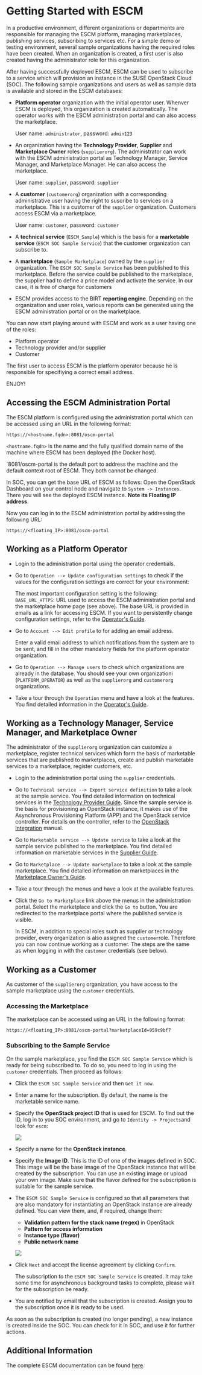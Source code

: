 # Getting Started with ESCM

In a productive environment, different organizations or departments are responsible for managing the ESCM platform, managing marketplaces, publishing services, subscribing to services etc. For a simple demo or testing environment, several sample organizations having the required roles have been created. When an organization is created, a first user is also created having the administrator role for this organization. 

After having successfully deployed ESCM, ESCM can be used to subscribe to a service which will provision an instance in the SUSE OpenStack Cloud (SOC). The following sample organizations and users as well as sample data is available and stored in the ESCM databases: 
 

* **Platform operator** organization with the initial operator user. Whenver ESCM is deployed, this organization is created automatically. The operator works with the ESCM administration portal and can also access the marketplace.

    User name: `administrator`, password: `admin123`

* An organization having the **Technology Provider**, **Supplier** and **Marketplace Owner** roles (`supplierorg`). The administrator can work with the ESCM administration portal as Technology Manager, Service Manager, and Marketplace Manager. He can also access the marketplace.
    
    User name: `supplier`, password: `supplier`

* A **customer** (`customerorg`) organization with a corresponding administrative user having the right to suscribe to services on a marketplace. This is a customer of the `supplier` organization. Customers access ESCM via a marketplace. 

    User name: `customer`, password: `customer`

* A **technical service** (`ESCM_Sample`) which is the basis for a **marketable service** (`ESCM SOC Sample Service`) that the customer organization can subscribe to. 

* A **marketplace** (`Sample Marketplace`) owned by the `supplier` organization. The `ESCM SOC Sample Service` has been published to this marketplace. Before the service could be published to the marketplace, the supplier had to define a price model and activate the service. In our case, it is free of charge for customers

* ESCM provides access to the BIRT **reporting engine**. Depending on the organization and user roles, various reports can be generated using the ESCM administration portal or on the marketplace. 

You can now start playing around with ESCM and work as a user having one of the roles:

* Platform operator
* Technology provider and/or supplier
* Customer

The first user to access ESCM is the platform operator because he is responsible for specifiying a correct email address. 

ENJOY!

## Accessing the ESCM Administration Portal

The ESCM platform is configured using the administration portal which can be accessed using an URL in the following format:

  `https://<hostname.fqdn>:8081/oscm-portal`

  `<hostname.fqdn>` is the name and the fully qualified domain name of the machine where ESCM has been deployed (the Docker host).

  `8081/oscm-portal is the default port to address the machine and the default context root of ESCM. They both cannot be changed.

   In SOC, you can get the base URL of ESCM as follows:
   Open the OpenStack Dashboard on your control node and navigate to `System -> Instances`. There you will see the deployed ESCM instance. **Note its Floating IP address**.
   
   Now you can log in to the ESCM administration portal by addressing the following URL: 
   
   `https://<floating_IP>:8081/oscm-portal`
  
## Working as a Platform Operator

* Login to the administration portal using the operator credentials.

* Go to `Operation --> Update configuration settings` to check if the values for the configuration settings are correct for your environment: 
  
    The most important configuration setting is the following:  
   `BASE_URL_HTTPS`: URL used to access the ESCM administration portal and the marketplace home page (see above). The base URL is provided in emails as a link for accessing ESCM. If you want to persistently change configuration settings, refer to the [Operator's Guide](https://github.com/servicecatalog/documentation/blob/ESCM/Manuals/Operation.pdf).
   
* Go to `Account --> Edit profile` to for adding an email address. 

    Enter a valid email address to which notifications from the system are to be sent, and fill in the other mandatory fields for the platform operator organization. 

* Go to `Operation --> Manage users` to check which organizations are already in the database. You should see your own organizationi (`PLATFORM_OPERATOR`) as well as the `supplierorg` and `customerorg` organizations.

  
* Take a tour through the `Operation` menu and have a look at the features. You find detailed information in the [Operator's Guide](https://github.com/servicecatalog/documentation/blob/ESCM/Manuals/Operation.pdf).

## Working as a Technology Manager, Service Manager, and Marketplace Owner

The administrator of the `supplierorg` organization can customize a marketplace, register technical services which form the basis of marketable services that are published to marketplaces, create and publish marketable services to a marketplace, register customers, etc.  

* Login to the administration portal using the `supplier` credentials.

* Go to `Technical service --> Export service definition` to take a look at the sample service. You find detailed information on technical services in the [Technology Provider Guide](https://github.com/servicecatalog/documentation/blob/ESCM/Manuals/TechProv.pdf). Since the sample service is the basis for provisioning an OpenStack instance, it makes use of the Asynchronous Provisioning Platform (APP) and the OpenStack service controller. For details on the controller, refer to the [OpenStack Integration](https://github.com/servicecatalog/documentation/blob/ESCM/Manuals/OSIntegration.pdf) manual.
  

* Go to `Marketable service --> Update service` to take a look at the sample service published to the marketplace. You find detailed information on marketable services in the [Supplier Guide](https://github.com/servicecatalog/documentation/blob/ESCM/Manuals/Supplier.pdf). 

* Go to `Marketplace --> Update marketplace` to take a look at the sample marketplace. You find detailed information on marketplaces in the [Marketplace Owner's Guide](https://github.com/servicecatalog/documentation/blob/ESCM/Manuals/MPOwner.pdf). 

* Take a tour through the menus and have a look at the available features. 

* Click the `Go to Marketplace` link above the menus in the administration portal. Select the marketplace and click the `Go to` button. You are redirected to the marketplace portal where the published service is visible. 

    In ESCM, in addition to special roles such as supplier or technology provider, every organization is also assigned the `customer`role. Therefore you can now continue working as a customer. The steps are the same as when logging in with the `customer` credentials (see below).

## Working as a Customer

As customer of the `supplierorg` organization, you have access to the sample marketplace using the `customer` credentials.  

### Accessing the Marketplace

The marketplace can be accessed using an URL in the following format:

  `https://<floating_IP>:8081/oscm-portal?marketplaceId=959c9bf7`

### Subscribing to the Sample Service

On the sample marketplace, you find the `ESCM SOC Sample Service` which is ready for being subscribed to. To do so, you need to log in using the `customer` credentials. Then proceed as follows: 

* Click the `ESCM SOC Sample Service` and then `Get it now`.

* Enter a name for the subscription. By default, the name is the marketable service name.

* Specify the **OpenStack project ID** that is used for ESCM. To find out the ID, log in to you SOC environment, and go to `Identity -> Projects`and look for `escm`:
  
    ![](ProjectID.PNG)

* Specify a name for the **OpenStack instance**. 

* Specify the **Image ID**. This is the ID of one of the images defined in SOC. This image will be the base image of the OpenStack instance that will be created by the subscription. You can use an existing image or upload your own image. Make sure that the flavor defined for the subscription is suitable for the sample service. 

* The `ESCM SOC Sample Service` is configured so that all parameters that are also mandatory for instantiating an OpenStack instance are already defined. You can view them, and, if required, change them: 

  * **Validation pattern for the stack name (regex)** in OpenStack
  * **Pattern for access information**
  * **Instance type (flavor)**
  * **Public network name**

  ![](SampleSubscription.PNG)

* Click `Next` and accept the license agreement by clicking `Confirm`. 

    The subscription to the `ESCM SOC Sample Service` is created. It may take some time for asynchronous background tasks to complete, please wait for the subscription be ready. 

* You are notified by email that the subscription is created. Assign you to the subscription once it is ready to be used. 

As soon as the subscription is created (no longer pending), a new instance is created inside the SOC. You can check for it in SOC, and use it for further actions.



## Additional Information

The complete ESCM documentation can be found [here](https://github.com/servicecatalog/documentation/tree/ESCM).  

